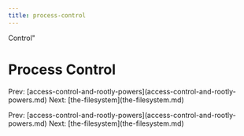 ```yaml
---
title: process-control
---
```


Control\"

# Process Control

Prev:
\[access-control-and-rootly-powers](access-control-and-rootly-powers.md)
Next: \[the-filesystem](the-filesystem.md)

Prev:
\[access-control-and-rootly-powers](access-control-and-rootly-powers.md)
Next: \[the-filesystem](the-filesystem.md)
